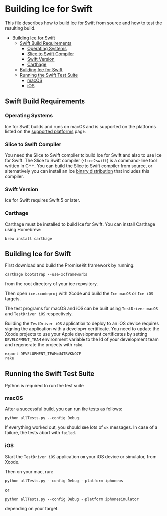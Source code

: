 # Building Ice for Swift
This file describes how to build Ice for Swift from source and how to test the
resulting build.

- [Building Ice for Swift](#building-ice-for-swift)
  - [Swift Build Requirements](#swift-build-requirements)
    - [Operating Systems](#operating-systems)
    - [Slice to Swift Compiler](#slice-to-swift-compiler)
    - [Swift Version](#swift-version)
    - [Carthage](#carthage)
  - [Building Ice for Swift](#building-ice-for-swift-1)
  - [Running the Swift Test Suite](#running-the-swift-test-suite)
    - [macOS](#macos)
    - [iOS](#ios)

## Swift Build Requirements

### Operating Systems

Ice for Swift builds and runs on macOS and is supported on the platforms listed
on the [supported platforms][2] page.

### Slice to Swift Compiler

You need the Slice to Swift compiler to build Ice for Swift and also to use Ice
for Swift. The Slice to Swift compiler (`slice2swift`) is a command-line tool
written in C++. You can build the Slice to Swift compiler from source, or
alternatively you can install an Ice [binary distribution][1] that includes this
compiler.

### Swift Version

Ice for Swift requires Swift 5 or later.

### Carthage

Carthage must be installed to build Ice for Swift. You can install Carthage
using Homebrew:
```
brew install carthage
```

## Building Ice for Swift

First download and build the PromiseKit framework by running:
```
carthage bootstrap --use-xcframeworks
```
from the root directory of your ice repository.

Then open `ice.xcodeproj` with Xcode and build the `Ice macOS` or `Ice iOS`
targets.

The test programs for macOS and iOS can be built using `TestDriver macOS` and
`TestDriver iOS` respectively.

Building the `TestDriver iOS` application to deploy to an iOS device requires
signing the application with a developer certificate. You need to update the Xcode projects
to use your Apple development certificates by setting `DEVELOPMENT_TEAM` environment
variable to the Id of your development team and regenerate the projects with `rake`.

```
export DEVELOPMENT_TEAM=U4TBVKNQ7F
rake
```

## Running the Swift Test Suite

Python is required to run the test suite.

### macOS

After a successful build, you can run the tests as follows:

```
python allTests.py --config Debug
```

If everything worked out, you should see lots of `ok` messages. In case of a
failure, the tests abort with `failed`.

### iOS

Start the `TestDriver iOS` application on your iOS device or simulator, from
Xcode.

Then on your mac, run:
```
python allTests.py --config Debug --platform iphoneos
```
or
```
python allTests.py --config Debug --platform iphonesimulator
```
depending on your target.

[1]: https://zeroc.com/downloads/ice
[2]: https://doc.zeroc.com/ice/3.7/release-notes/supported-platforms-for-ice-3-7-9
